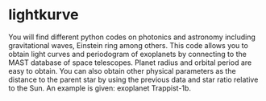 # lightkurve

You will find different python codes on photonics and astronomy including gravitational waves, Einstein ring among others.
This code allows you to obtain light curves and periodogram of exoplanets by connecting to the MAST database of space telescopes.
Planet radius and orbital period are easy to obtain. 
You can also obtain other physical parameters as the distance to the parent star by using the previous data and star ratio relative to the Sun.
An example is given: exoplanet Trappist-1b.
